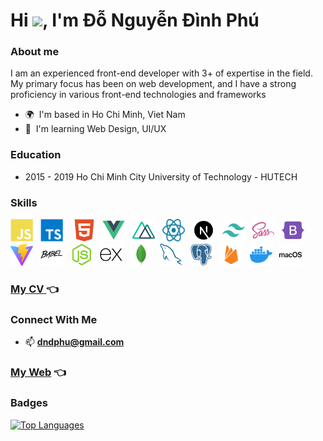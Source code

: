 # Hi ![](https://user-images.githubusercontent.com/18350557/176309783-0785949b-9127-417c-8b55-ab5a4333674e.gif), I'm Đỗ Nguyễn Đình Phú

### About me

I am an experienced front-end developer with 3+ of expertise in the field. My primary focus has been on web development, and I have a strong proficiency in various front-end technologies and frameworks

- 🌍  I'm based in Ho Chi Minh, Viet Nam
- 🧠  I'm learning Web Design, UI/UX

### Education

- 2015 - 2019 Ho Chi Minh City University of Technology - HUTECH

### Skills

<p align="left">
<a href="https://developer.mozilla.org/en-US/docs/Web/JavaScript" target="_blank" rel="noreferrer"><img src="https://raw.githubusercontent.com/dndphu/dndphu/f2aad95926dc863e2c0853a0a7d3106f809daa08/images/javascript.svg" width="36" height="36" alt="JavaScript" /></a>&nbsp;&nbsp;
<a href="https://www.typescriptlang.org/" target="_blank" rel="noreferrer"><img src="https://raw.githubusercontent.com/dndphu/dndphu/f2aad95926dc863e2c0853a0a7d3106f809daa08/images/typescript.svg" width="36" height="36" alt="TypeScript" /></a> &nbsp;&nbsp;
<a href="https://developer.mozilla.org/en-US/docs/Glossary/HTML5" target="_blank" rel="noreferrer"><img src="https://raw.githubusercontent.com/dndphu/dndphu/f2aad95926dc863e2c0853a0a7d3106f809daa08/images/html5.svg" width="36" height="36" alt="HTML5" /></a>&nbsp;&nbsp;
<a href="https://vuejs.org/" target="_blank" rel="noreferrer"><img src="https://raw.githubusercontent.com/dndphu/dndphu/f2aad95926dc863e2c0853a0a7d3106f809daa08/images/vuejs.svg" width="36" height="36" alt="Vue" /></a>&nbsp;&nbsp;
<a href="https://https://nuxt.com/" target="_blank" rel="noreferrer"><img src="https://raw.githubusercontent.com/dndphu/dndphu/f2aad95926dc863e2c0853a0a7d3106f809daa08/images/nuxtjs.svg" width="36" height="36" alt="Nuxtjs" /></a>&nbsp;&nbsp;
<a target="_blank" rel="noopener noreferrer nofollow" href="https://react.dev/"><img src="https://raw.githubusercontent.com/dndphu/dndphu/423384bef09a8cb644812b03b5e8b0776c89aa1d/images/react.svg" alt="React" width="36" height="36"></a>&nbsp;&nbsp;
<a target="_blank" rel="noopener noreferrer nofollow" href="https://nextjs.org/"><img src="https://raw.githubusercontent.com/dndphu/dndphu/423384bef09a8cb644812b03b5e8b0776c89aa1d/images/next.svg" alt="Next" width="36" height="36"></a>&nbsp;&nbsp;
<a href="https://tailwindcss.com/" target="_blank" rel="noreferrer"><img src="https://raw.githubusercontent.com/dndphu/dndphu/f2aad95926dc863e2c0853a0a7d3106f809daa08/images/tailwind.svg" width="36" height="36" alt="TailwindCSS" /></a>&nbsp;&nbsp;
<a href="https://sass-lang.com/" target="_blank" rel="noreferrer"><img src="https://raw.githubusercontent.com/dndphu/dndphu/f2aad95926dc863e2c0853a0a7d3106f809daa08/images/sass.svg" width="36" height="36" alt="Sass" /></a>&nbsp;&nbsp;
<a href="https://getbootstrap.com/" target="_blank" rel="noreferrer"><img src="https://raw.githubusercontent.com/dndphu/dndphu/f2aad95926dc863e2c0853a0a7d3106f809daa08/images/bootstrap.svg" width="36" height="36" alt="Bootstrap" /></a>&nbsp;&nbsp;
<a href="https://vitejs.dev/" target="_blank" rel="noreferrer"><img src="https://raw.githubusercontent.com/dndphu/dndphu/f2aad95926dc863e2c0853a0a7d3106f809daa08/images/vite.svg" width="36" height="36" alt="Vite" /></a>&nbsp;&nbsp;
<a href="https://babeljs.io/" target="_blank" rel="noreferrer"><img src="https://raw.githubusercontent.com/dndphu/dndphu/f2aad95926dc863e2c0853a0a7d3106f809daa08/images/babel.svg" width="36" height="36" alt="Babel" /></a>&nbsp;&nbsp;
<a href="https://nodejs.org/en/" target="_blank" rel="noreferrer"><img src="https://raw.githubusercontent.com/dndphu/dndphu/f2aad95926dc863e2c0853a0a7d3106f809daa08/images/nodejs.svg" width="36" height="36" alt="NodeJS" /></a>&nbsp;&nbsp;
<a href="https://expressjs.com/" target="_blank" rel="noreferrer"><img src="https://raw.githubusercontent.com/dndphu/dndphu/f2aad95926dc863e2c0853a0a7d3106f809daa08/images/express.svg" width="36" height="36" alt="Express" /></a>&nbsp;&nbsp;
<a href="https://www.mongodb.com/" target="_blank" rel="noreferrer"><img src="https://raw.githubusercontent.com/dndphu/dndphu/f2aad95926dc863e2c0853a0a7d3106f809daa08/images/mongodb.svg" width="36" height="36" alt="MongoDB" /></a>&nbsp;&nbsp;
<a href="https://www.mysql.com/" target="_blank" rel="noreferrer"><img src="https://raw.githubusercontent.com/dndphu/dndphu/f2aad95926dc863e2c0853a0a7d3106f809daa08/images/mysql.svg" width="36" height="36" alt="MySQL" /></a>&nbsp;&nbsp;
<a href="https://www.postgresql.org/" target="_blank" rel="noreferrer"><img src="https://raw.githubusercontent.com/dndphu/dndphu/f2aad95926dc863e2c0853a0a7d3106f809daa08/images/postgresql.svg" width="36" height="36" alt="PostgreSQL" /></a>&nbsp;&nbsp;
<a href="https://firebase.google.com/" target="_blank" rel="noreferrer"><img src="https://raw.githubusercontent.com/dndphu/dndphu/f2aad95926dc863e2c0853a0a7d3106f809daa08/images/firebase.svg" width="36" height="36" alt="Firebase" /></a>&nbsp;&nbsp;
<a href="https://www.docker.com/" target="_blank" rel="noreferrer"><img src="https://raw.githubusercontent.com/dndphu/dndphu/f2aad95926dc863e2c0853a0a7d3106f809daa08/images/docker.svg" width="36" height="36" alt="Docker" /></a>&nbsp;&nbsp;
<a href="https://apple.com" target="_blank" rel="noreferrer"><img src="https://raw.githubusercontent.com/dndphu/dndphu/f2aad95926dc863e2c0853a0a7d3106f809daa08/images/macos.svg" width="36" height="36" alt="MacOS" /></a>
</p>

### [My CV ](https://raw.githubusercontent.com/dndphu/dndphu/main/cv/Do-Nguyen-Dinh-Phu-CV.pdf) 👈


### Connect With Me

- 📫 **dndphu@gmail.com**

### [My Web](https://dndphu.tech/) 👈

### Badges

<a href="https://github.com/dndphu" align="left"><img src="https://github-readme-stats.vercel.app/api/top-langs/?username=dndphu&langs_count=10&title_color=0891b2&text_color=ffffff&icon_color=0891b2&bg_color=1c1917&hide_border=true&locale=en&custom_title=Top%20%Languages" alt="Top Languages" /></a>
